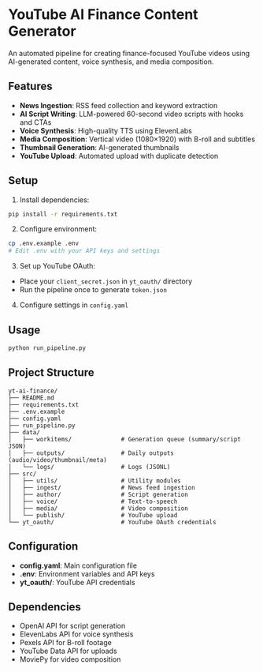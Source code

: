 # YouTube AI Finance Content Generator

An automated pipeline for creating finance-focused YouTube videos using AI-generated content, voice synthesis, and media composition.

## Features

- **News Ingestion**: RSS feed collection and keyword extraction
- **AI Script Writing**: LLM-powered 60-second video scripts with hooks and CTAs
- **Voice Synthesis**: High-quality TTS using ElevenLabs
- **Media Composition**: Vertical video (1080×1920) with B-roll and subtitles
- **Thumbnail Generation**: AI-generated thumbnails
- **YouTube Upload**: Automated upload with duplicate detection

## Setup

1. Install dependencies:
```bash
pip install -r requirements.txt
```

2. Configure environment:
```bash
cp .env.example .env
# Edit .env with your API keys and settings
```

3. Set up YouTube OAuth:
- Place your `client_secret.json` in `yt_oauth/` directory
- Run the pipeline once to generate `token.json`

4. Configure settings in `config.yaml`

## Usage

```bash
python run_pipeline.py
```

## Project Structure

```
yt-ai-finance/
├── README.md
├── requirements.txt
├── .env.example
├── config.yaml
├── run_pipeline.py
├── data/
│   ├── workitems/              # Generation queue (summary/script JSON)
│   ├── outputs/                # Daily outputs (audio/video/thumbnail/meta)
│   └── logs/                   # Logs (JSONL)
├── src/
│   ├── utils/                  # Utility modules
│   ├── ingest/                 # News feed ingestion
│   ├── author/                 # Script generation
│   ├── voice/                  # Text-to-speech
│   ├── media/                  # Video composition
│   └── publish/                # YouTube upload
└── yt_oauth/                   # YouTube OAuth credentials
```

## Configuration

- **config.yaml**: Main configuration file
- **.env**: Environment variables and API keys
- **yt_oauth/**: YouTube API credentials

## Dependencies

- OpenAI API for script generation
- ElevenLabs API for voice synthesis
- Pexels API for B-roll footage
- YouTube Data API for uploads
- MoviePy for video composition

